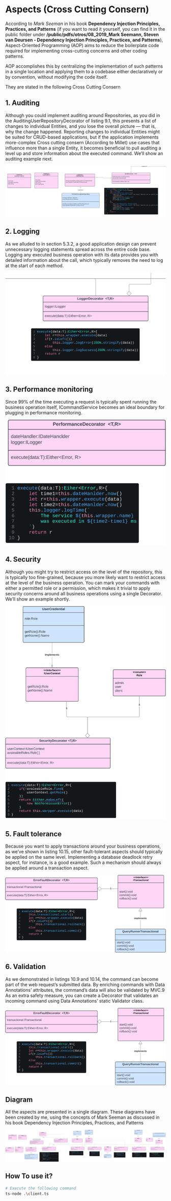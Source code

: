 # Aspects (Cross Cutting Consern)

According to *Mark Seeman* in his book **Dependency Injection Principles, Practices, and Patterns** (if you want to read it yourself, you can find it in the public folder under **/public/pdfs/otros/08_2019_Mark Seemann, Steven van Deursen - Dependency Injection Principles, Practices, and Patterns**), Aspect-Oriented Programming (AOP) aims to reduce the boilerplate code required for implementing cross-cutting concerns and other coding patterns.

AOP accomplishes this by centralizing the implementation of such patterns in a single location and applying them to a codebase either declaratively or by convention, without modifying the code itself.

They are stated in the following Cross Cutting Consern

## 1. Auditing

Although you could implement auditing around Repositories, as you
did in the AuditingUserRepositoryDecorator of listing 9.1, this presents a list
of changes to individual Entities, and you lose the overall picture — that is, why
the change happened. Reporting changes to individual Entities might be suited
for CRUD-based applications, but if the application implements more-complex
Cross cutting consern (According to Millet) use cases that influence more than a single Entity, it becomes beneficial to pull
auditing a level up and store information about the executed command. We’ll
show an auditing example next.

<p align="center">
    <img src="../../public/aspects/Aspectos-%20audit.svg" heigth=200 alt="auditing" />
</p>

## 2. Logging 
As we alluded to in section 5.3.2, a good application design can prevent
unnecessary logging statements spread across the entire code base. Logging any
executed business operation with its data provides you with detailed information
about the call, which typically removes the need to log at the start of each method.

<p align="center">
    <img src="../../public/aspects/Aspectos - logger.svg" heigth=200 alt="logger" />
</p>

## 3. Performance monitoring
Since 99% of the time executing a request is typically
spent running the business operation itself, ICommandService<TCommand>
becomes an ideal boundary for plugging in performance monitoring.

<p align="center">
    <img src="../../public/aspects/Aspectos Performance.svg" heigth=200 alt="performance" />
</p>

## 4. Security
Although you might try to restrict access on the level of the repository,
this is typically too fine-grained, because you more likely want to restrict access at
the level of the business operation. You can mark your commands with either a
permitted role or a permission, which makes it trivial to apply security concerns
around all business operations using a single Decorator. We’ll show an example
shortly.

<p align="center">
    <img src="../../public/aspects/Aspectos Security.svg" heigth=200 alt="security" />
</p>

## 5. Fault tolerance
Because you want to apply transactions around your business
operations, as we’ve shown in listing 10.15, other fault-tolerant aspects should
typically be applied on the same level. Implementing a database deadlock retry
aspect, for instance, is a good example. Such a mechanism should always be
applied around a transaction aspect.

<p align="center">
    <img src="../../public/aspects/Aspectos Error Fault.svg" heigth=200 alt="fault tolerance" />
</p>

## 6. Validation 
As we demonstrated in listings 10.9 and 10.14, the command can
become part of the web request’s submitted data. By enriching commands with
Data Annotations’ attributes, the command’s data will also be validated by MVC.9
As an extra safety measure, you can create a Decorator that validates an incoming
command using Data Annotations’ static Validator class.

<p align="center">
    <img src="../../public/aspects/Aspectos Error Fault.svg" heigth=200 alt="fault tolerance" />
</p>


## Diagram

All the aspects are presented in a single diagram. These diagrams have been created by me, using the concepts of Mark Seeman as discussed in his book Dependency Injection Principles, Practices, and Patterns

![diagram](../../public/aspects/Diagrama%20de%20secuencia%20-%20Aspectos.svg)

## How To use it?

```bash
# Execute the following command
ts-node .\client.ts
```